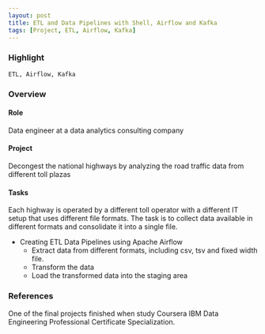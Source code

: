```yaml
---
layout: post
title: ETL and Data Pipelines with Shell, Airflow and Kafka
tags: [Project, ETL, Airflow, Kafka]
---
```


### Highlight

```text
ETL, Airflow, Kafka
```

### Overview

#### Role

Data engineer at a data analytics consulting company

#### Project

Decongest the national highways by analyzing the road traffic data from different toll plazas

#### Tasks

Each highway is operated by a different toll operator with a different IT setup that uses different file formats. The task is to collect data available in different formats and consolidate it into a single file.

- Creating ETL Data Pipelines using Apache Airflow
  - Extract data from different formats, including csv, tsv and fixed width file.
  - Transform the data
  - Load the transformed data into the staging area

### References

One of the final projects finished when study Coursera IBM Data Engineering Professional Certificate Specialization.
